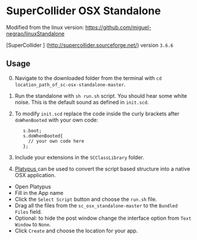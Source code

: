 # SuperCollider OSX Standalone

Modified from the linux version:
https://github.com/miguel-negrao/linuxStandalone

[SuperCollider ] (http://supercollider.sourceforge.net/) version `3.6.6`

## Usage

0. Navigate to the downloaded folder from the terminal with `cd location_path_of_sc-osx-standalone-master`.
0. Run the standalone with `sh run.sh` script. You should hear some white noise. This is the default sound as defined in `init.scd`.
0. To modify `init.scd` replace the code inside the curly brackets after `doWhenBooted` with your own code:

          s.boot;
          s.doWhenBooted{
            // your own code here
          };

0. Include your extensions in the `SCClassLibrary` folder.
0. [Platypus ](http://sveinbjorn.org/platypus) can be used to convert the script based structure into a native OSX application.
  - Open Platypus
  - Fill in the App name
  - Click the `Select Script` button and choose the `run.sh` file.
  - Drag all the files from the `sc_osx_standalone-master` to the `Bundled Files` field.
  - Optional: to hide the post window change the interface option from `Text Window` to `None`.
  - Click `Create` and choose the location for your app. 

